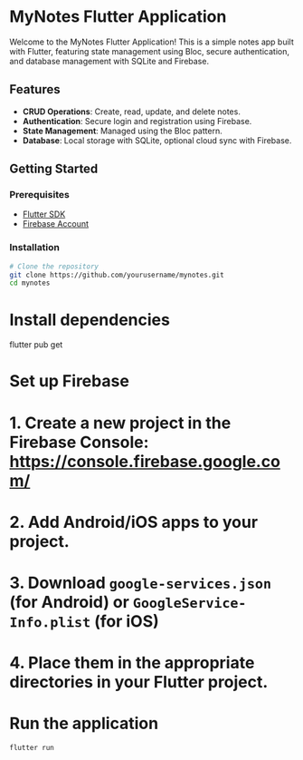 # MyNotes Flutter Application

Welcome to the MyNotes Flutter Application! This is a simple notes app built with Flutter, featuring state management using Bloc, secure authentication, and database management with SQLite and Firebase.

## Features

- **CRUD Operations**: Create, read, update, and delete notes.
- **Authentication**: Secure login and registration using Firebase.
- **State Management**: Managed using the Bloc pattern.
- **Database**: Local storage with SQLite, optional cloud sync with Firebase.

## Getting Started

### Prerequisites

- [Flutter SDK](https://flutter.dev/docs/get-started/install)
- [Firebase Account](https://firebase.google.com/)

### Installation

```bash
# Clone the repository
git clone https://github.com/yourusername/mynotes.git
cd mynotes
```

# Install dependencies
flutter pub get

# Set up Firebase
# 1. Create a new project in the Firebase Console: https://console.firebase.google.com/
# 2. Add Android/iOS apps to your project.
# 3. Download `google-services.json` (for Android) or `GoogleService-Info.plist` (for iOS)
# 4. Place them in the appropriate directories in your Flutter project.

# Run the application
```bash
flutter run
```
